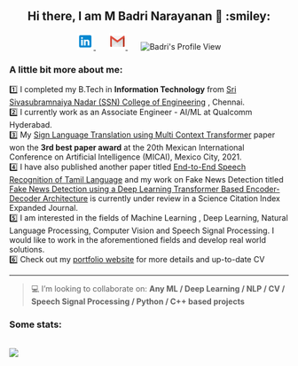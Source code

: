 <h2 align="center"> Hi there, I am M Badri Narayanan 👋 :smiley: </h2>
<p align="center">
    <a href="https://www.linkedin.com/in/mbadrinarayanan" >
        <img alt = "Badri's LinkedIn" width="30px" src="https://raw.githubusercontent.com/MBadriNarayanan/MBadriNarayanan/master/img/LinkedIn.svg">
    </a>
    &nbsp;&nbsp;&nbsp;&nbsp;&nbsp;
<!--     <a href="https://mbadrinarayanan.github.io" >
        <img alt = "Badri's Portfolio Website" width="30px" src="https://raw.githubusercontent.com/MBadriNarayanan/MBadriNarayanan/master/img/internet.svg">
    </a> -->
<!--     &nbsp;&nbsp;&nbsp;&nbsp;&nbsp; -->
    <a href="mailto:immbadri3@gmail.com" >
        <img alt = "badri's mail" width="30px" src="https://raw.githubusercontent.com/MBadriNarayanan/MBadriNarayanan/master/img/Gmail.svg">
    </a>
    &nbsp;&nbsp;&nbsp;&nbsp;&nbsp;
    <img alt = "Badri's Profile View"  src=https://komarev.com/ghpvc/?username=MBadriNarayanan&color=blue&label=Profile+Views>
</p>

### A little bit more about me:
:one: I completed my B.Tech in **Information Technology** from [Sri Sivasubramnaiya Nadar (SSN) College of Engineering](https://www.ssn.edu.in) , Chennai. <br>
:two: I currently work as an Associate Engineer - AI/ML at Qualcomm Hyderabad.<br>
:three: My [Sign Language Translation using Multi Context Transformer](https://link.springer.com/chapter/10.1007/978-3-030-89820-5_25) paper won the **3rd best paper award** at the 20th Mexican International Conference on Artificial Intelligence (MICAI), Mexico City, 2021.<br>
:four: I have also published another paper titled [End-to-End Speech Recognition of Tamil Language](http://www.techscience.com/iasc/v32n2/45592) and my work on Fake News Detection titled [Fake News Detection using a Deep Learning Transformer Based Encoder-Decoder Architecture](https://github.com/MBadriNarayanan/FakeNewsTransformer) is currently under review in a Science Citation Index Expanded Journal.<br>
:five: I am interested in the fields of Machine Learning , Deep Learning, Natural Language Processing, Computer Vision and Speech Signal Processing. I would like to work in the aforementioned fields and develop real world solutions.<br>
:six: Check out my [portfolio website](https://mbadrinarayanan.com) for more details and up-to-date CV
<hr>

> :computer: I’m looking to collaborate on: **Any ML / Deep Learning / NLP / CV / Speech Signal Processing / Python / C++ based projects**<br>

### Some stats:

<p>
<br>
<img src="https://github-readme-stats.vercel.app/api/top-langs/?username=MBadriNarayanan&layout=compact&theme=highcontrast" />
<br>
</p>
